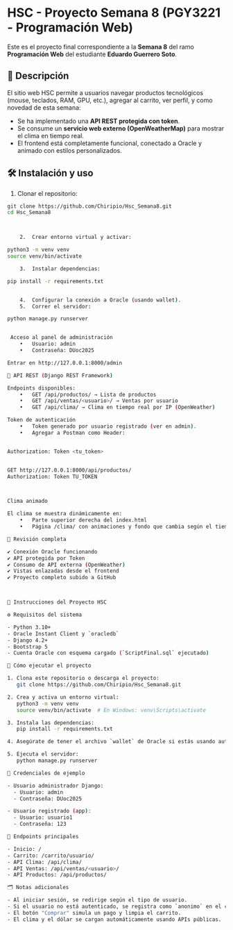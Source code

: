 # HSC - Proyecto Semana 8 (PGY3221 - Programación Web)

Este es el proyecto final correspondiente a la **Semana 8** del ramo **Programación Web** del estudiante **Eduardo Guerrero Soto**.

## 📌 Descripción

El sitio web HSC permite a usuarios navegar productos tecnológicos (mouse, teclados, RAM, GPU, etc.), agregar al carrito, ver perfil, y como novedad de esta semana:

- Se ha implementado una **API REST protegida con token**.
- Se consume un **servicio web externo (OpenWeatherMap)** para mostrar el clima en tiempo real.
- El frontend está completamente funcional, conectado a Oracle y animado con estilos personalizados.

## 🛠️ Instalación y uso

1. Clonar el repositorio:

```bash
git clone https://github.com/Chiripio/Hsc_Semana8.git
cd Hsc_Semana8



	2.	Crear entorno virtual y activar:

python3 -m venv venv
source venv/bin/activate

	3.	Instalar dependencias:

pip install -r requirements.txt


	4.	Configurar la conexión a Oracle (usando wallet).
	5.	Correr el servidor:

python manage.py runserver


 Acceso al panel de administración
	•	Usuario: admin
	•	Contraseña: DUoc2025

Entrar en http://127.0.0.1:8000/admin

🧩 API REST (Django REST Framework)

Endpoints disponibles:
	•	GET /api/productos/ → Lista de productos
	•	GET /api/ventas/<usuario>/ → Ventas por usuario
	•	GET /api/clima/ → Clima en tiempo real por IP (OpenWeather)

Token de autenticación
	•	Token generado por usuario registrado (ver en admin).
	•	Agregar a Postman como Header:


Authorization: Token <tu_token>


GET http://127.0.0.1:8000/api/productos/
Authorization: Token TU_TOKEN



Clima animado

El clima se muestra dinámicamente en:
	•	Parte superior derecha del index.html
	•	Página /clima/ con animaciones y fondo que cambia según el tiempo actual detectado por IP.

🧪 Revisión completa

✔️ Conexión Oracle funcionando
✔️ API protegida por Token
✔️ Consumo de API externa (OpenWeather)
✔️ Vistas enlazadas desde el frontend
✔️ Proyecto completo subido a GitHub



📌 Instrucciones del Proyecto HSC

⚙️ Requisitos del sistema

- Python 3.10+
- Oracle Instant Client y `oracledb`
- Django 4.2+
- Bootstrap 5
- Cuenta Oracle con esquema cargado (`ScriptFinal.sql` ejecutado)

🚀 Cómo ejecutar el proyecto

1. Clona este repositorio o descarga el proyecto:
   git clone https://github.com/Chiripio/Hsc_Semana8.git

2. Crea y activa un entorno virtual:
   python3 -m venv venv
   source venv/bin/activate  # En Windows: venv\Scripts\activate

3. Instala las dependencias:
   pip install -r requirements.txt

4. Asegúrate de tener el archivo `wallet` de Oracle si estás usando autenticación con wallet. Colócalo en `/oracle_wallet/` y configura `settings.py` correctamente.

5. Ejecuta el servidor:
   python manage.py runserver

🔑 Credenciales de ejemplo

- Usuario administrador Django:
  - Usuario: admin
  - Contraseña: DUoc2025

- Usuario registrado (app):
  - Usuario: usuario1
  - Contraseña: 123

🔗 Endpoints principales

- Inicio: /
- Carrito: /carrito/usuario/
- API Clima: /api/clima/
- API Ventas: /api/ventas/<usuario>/
- API Productos: /api/productos/

🗂️ Notas adicionales

- Al iniciar sesión, se redirige según el tipo de usuario.
- Si el usuario no está autenticado, se registra como `anonimo` en el carrito.
- El botón "Comprar" simula un pago y limpia el carrito.
- El clima y el dólar se cargan automáticamente usando APIs públicas.


